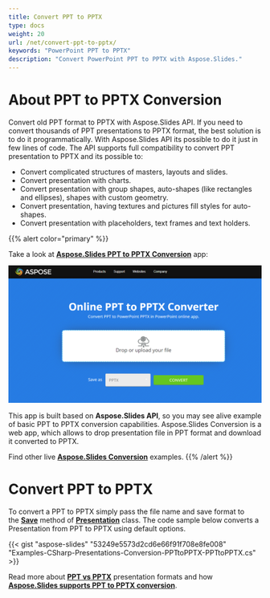 ```yaml
---
title: Convert PPT to PPTX
type: docs
weight: 20
url: /net/convert-ppt-to-pptx/
keywords: "PowerPoint PPT to PPTX"
description: "Convert PowerPoint PPT to PPTX with Aspose.Slides."
---
```


# **About PPT to PPTX Conversion**
Convert old PPT format to PPTX with Aspose.Slides API. If you need to convert thousands of PPT presentations to PPTX format, the best solution is to do it programmatically. With Aspose.Slides API its possible to do it just in few lines of code. The API supports full compatibility to convert PPT presentation to PPTX and its possible to:

- Convert complicated structures of masters, layouts and slides.
- Convert presentation with charts.
- Convert presentation with group shapes, auto-shapes (like rectangles and ellipses), shapes with custom geometry.
- Convert presentation, having textures and pictures fill styles for auto-shapes.
- Convert presentation with placeholders, text frames and text holders.

{{% alert color="primary" %}} 

Take a look at [**Aspose.Slides PPT to PPTX Conversion**](https://products.aspose.app/slides/conversion/ppt-to-pptx) app:

[](https://products.aspose.app/slides/conversion/ppt-to-pptx)

[![todo:image_alt_text](ppt-to-pptx.png)](https://products.aspose.app/slides/conversion/ppt-to-pptx)

This app is built based on **Aspose.Slides API**, so you may see alive example of basic PPT to PPTX conversion capabilities. Aspose.Slides Conversion is a web app, which allows to drop presentation file in PPT format and download it converted to PPTX.

Find other live [**Aspose.Slides Conversion**](https://products.aspose.app/slides/conversion/) examples.
{{% /alert %}} 


# **Convert PPT to PPTX**
To convert a PPT to PPTX simply pass the file name and save format to the [**Save**](https://apireference.aspose.com/net/slides/aspose.slides/presentation/methods/save/index) method of [**Presentation**](https://apireference.aspose.com/net/slides/aspose.slides/presentation) class. The code sample below converts a Presentation from PPT to PPTX using default options.



{{< gist "aspose-slides" "53249e5573d2cd6e66f91f708e8fe008" "Examples-CSharp-Presentations-Conversion-PPTtoPPTX-PPTtoPPTX.cs" >}}

Read more about [**PPT vs PPTX**](/slides/net/ppt-vs-pptx/) presentation formats and how [**Aspose.Slides supports PPT to PPTX conversion**](/slides/net/different-file-formats-and-conversions/#differentfileformatsandconversions-ppttopptxconversion).



